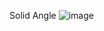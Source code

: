 Solid Angle
![image](https://github.com/user-attachments/assets/e216227b-49b3-4b2f-97d9-7020a34b1e66)


